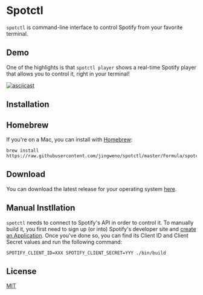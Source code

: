 # Spotctl

`spotctl` is command-line interface to control Spotify from your favorite terminal.

## Demo

One of the highlights is that `spotctl player` shows a real-time Spotify player that allows you to control it, right in your terminal!

[![asciicast](https://asciinema.org/a/154262.png)](https://asciinema.org/a/154262)

## Installation

## Homebrew

If you're on a Mac, you can install with [Homebrew](https://brew.sh/):

```
brew install https://raw.githubusercontent.com/jingweno/spotctl/master/Formula/spotctl.rb
```

## Download

You can download the latest release for your operating system [here](https://github.com/jingweno/spotctl/releases).

## Manual Instllation

`spotctl` needs to connect to Spotify's API in order to control it.
To manually build it, you first need to sign up (or into) Spotify's developer site and [create an Application](https://developer.spotify.com/my-applications/#!/applications/create).
Once you've done so, you can find its Client ID and Client Secret values and run the following command:

```
SPOTIFY_CLIENT_ID=XXX SPOTIFY_CLIENT_SECRET=YYY ./bin/build
```

## License

[MIT](https://github.com/jingweno/spotctl/blob/master/LICENSE)
